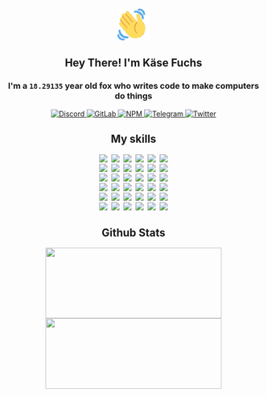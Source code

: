 <div><p align=center><img src=./resources/images/wave.gif width=64px height=64px></p><h2 align=center>Hey There! I'm Käse Fuchs</h2><h3 align=center>I'm a <code>18.29135</code> year old fox who writes code to make computers do things</h3><p align=center><a href=https://discord.com/users/507526681125322772><img alt=Discord src="https://img.shields.io/badge/Discord-5865F2?logo=discord&logoColor=white&style=flat-square#5db9e1ddfead7d4220eff61e72e39156"> </a><a href=https://gitlab.com/kasefuchs><img alt=GitLab src="https://img.shields.io/badge/GitLab-330F63?logo=gitlab&logoColor=white&style=flat-square#5db9e1ddfead7d4220eff61e72e39156"> </a><a href=https://npmjs.com/~kasefuchs><img alt=NPM src="https://img.shields.io/badge/NPM-CB3837?logo=npm&logoColor=white&style=flat-square#5db9e1ddfead7d4220eff61e72e39156"> </a><a href=https://t.me/kasefuchs><img alt=Telegram src="https://img.shields.io/badge/Telegram-2CA5E0?logo=telegram&logoColor=white&style=flat-square#5db9e1ddfead7d4220eff61e72e39156"> </a><a href=https://twitter.com/kasefuchs><img alt=Twitter src="https://img.shields.io/badge/Twitter-1DA1F2?logo=twitter&logoColor=white&style=flat-square#5db9e1ddfead7d4220eff61e72e39156"></a></p><h2 align=center>My skills</h2><p align=center><a href=https://aws.amazon.com/ ><picture><source srcset="https://skillicons.dev/icons?i=aws&theme=dark#5db9e1ddfead7d4220eff61e72e39156" media="(prefers-color-scheme: dark)"><source srcset="https://skillicons.dev/icons?i=aws&theme=light#5db9e1ddfead7d4220eff61e72e39156" media="(prefers-color-scheme: light), (prefers-color-scheme: no-preference)"><img src="https://skillicons.dev/icons?i=aws&theme=light#5db9e1ddfead7d4220eff61e72e39156"></picture></a>&nbsp;&nbsp;<a href=https://en.wikipedia.org/wiki/Bash_(Unix_shell)><picture><source srcset="https://skillicons.dev/icons?i=bash&theme=dark#5db9e1ddfead7d4220eff61e72e39156" media="(prefers-color-scheme: dark)"><source srcset="https://skillicons.dev/icons?i=bash&theme=light#5db9e1ddfead7d4220eff61e72e39156" media="(prefers-color-scheme: light), (prefers-color-scheme: no-preference)"><img src="https://skillicons.dev/icons?i=bash&theme=light#5db9e1ddfead7d4220eff61e72e39156"></picture></a>&nbsp;&nbsp;<a href=https://discord.com/developers/docs><picture><source srcset="https://skillicons.dev/icons?i=bots&theme=dark#5db9e1ddfead7d4220eff61e72e39156" media="(prefers-color-scheme: dark)"><source srcset="https://skillicons.dev/icons?i=bots&theme=light#5db9e1ddfead7d4220eff61e72e39156" media="(prefers-color-scheme: light), (prefers-color-scheme: no-preference)"><img src="https://skillicons.dev/icons?i=bots&theme=light#5db9e1ddfead7d4220eff61e72e39156"></picture></a>&nbsp;&nbsp;<a href=https://www.cloudflare.com/ ><picture><source srcset="https://skillicons.dev/icons?i=cloudflare&theme=dark#5db9e1ddfead7d4220eff61e72e39156" media="(prefers-color-scheme: dark)"><source srcset="https://skillicons.dev/icons?i=cloudflare&theme=light#5db9e1ddfead7d4220eff61e72e39156" media="(prefers-color-scheme: light), (prefers-color-scheme: no-preference)"><img src="https://skillicons.dev/icons?i=cloudflare&theme=light#5db9e1ddfead7d4220eff61e72e39156"></picture></a>&nbsp;&nbsp;<a href=https://en.wikipedia.org/wiki/CSS><picture><source srcset="https://skillicons.dev/icons?i=css&theme=dark#5db9e1ddfead7d4220eff61e72e39156" media="(prefers-color-scheme: dark)"><source srcset="https://skillicons.dev/icons?i=css&theme=light#5db9e1ddfead7d4220eff61e72e39156" media="(prefers-color-scheme: light), (prefers-color-scheme: no-preference)"><img src="https://skillicons.dev/icons?i=css&theme=light#5db9e1ddfead7d4220eff61e72e39156"></picture></a>&nbsp;&nbsp;<a href=https://www.docker.com/ ><picture><source srcset="https://skillicons.dev/icons?i=docker&theme=dark#5db9e1ddfead7d4220eff61e72e39156" media="(prefers-color-scheme: dark)"><source srcset="https://skillicons.dev/icons?i=docker&theme=light#5db9e1ddfead7d4220eff61e72e39156" media="(prefers-color-scheme: light), (prefers-color-scheme: no-preference)"><img src="https://skillicons.dev/icons?i=docker&theme=light#5db9e1ddfead7d4220eff61e72e39156"></picture></a><br><a href=https://www.electronjs.org/ ><picture><source srcset="https://skillicons.dev/icons?i=electron&theme=dark#5db9e1ddfead7d4220eff61e72e39156" media="(prefers-color-scheme: dark)"><source srcset="https://skillicons.dev/icons?i=electron&theme=light#5db9e1ddfead7d4220eff61e72e39156" media="(prefers-color-scheme: light), (prefers-color-scheme: no-preference)"><img src="https://skillicons.dev/icons?i=electron&theme=light#5db9e1ddfead7d4220eff61e72e39156"></picture></a>&nbsp;&nbsp;<a href=https://expressjs.com/ ><picture><source srcset="https://skillicons.dev/icons?i=express&theme=dark#5db9e1ddfead7d4220eff61e72e39156" media="(prefers-color-scheme: dark)"><source srcset="https://skillicons.dev/icons?i=express&theme=light#5db9e1ddfead7d4220eff61e72e39156" media="(prefers-color-scheme: light), (prefers-color-scheme: no-preference)"><img src="https://skillicons.dev/icons?i=express&theme=light#5db9e1ddfead7d4220eff61e72e39156"></picture></a>&nbsp;&nbsp;<a href=https://www.figma.com/ ><picture><source srcset="https://skillicons.dev/icons?i=figma&theme=dark#5db9e1ddfead7d4220eff61e72e39156" media="(prefers-color-scheme: dark)"><source srcset="https://skillicons.dev/icons?i=figma&theme=light#5db9e1ddfead7d4220eff61e72e39156" media="(prefers-color-scheme: light), (prefers-color-scheme: no-preference)"><img src="https://skillicons.dev/icons?i=figma&theme=light#5db9e1ddfead7d4220eff61e72e39156"></picture></a>&nbsp;&nbsp;<a href=https://firebase.google.com/ ><picture><source srcset="https://skillicons.dev/icons?i=firebase&theme=dark#5db9e1ddfead7d4220eff61e72e39156" media="(prefers-color-scheme: dark)"><source srcset="https://skillicons.dev/icons?i=firebase&theme=light#5db9e1ddfead7d4220eff61e72e39156" media="(prefers-color-scheme: light), (prefers-color-scheme: no-preference)"><img src="https://skillicons.dev/icons?i=firebase&theme=light#5db9e1ddfead7d4220eff61e72e39156"></picture></a>&nbsp;&nbsp;<a href=https://flask.palletsprojects.com/ ><picture><source srcset="https://skillicons.dev/icons?i=flask&theme=dark#5db9e1ddfead7d4220eff61e72e39156" media="(prefers-color-scheme: dark)"><source srcset="https://skillicons.dev/icons?i=flask&theme=light#5db9e1ddfead7d4220eff61e72e39156" media="(prefers-color-scheme: light), (prefers-color-scheme: no-preference)"><img src="https://skillicons.dev/icons?i=flask&theme=light#5db9e1ddfead7d4220eff61e72e39156"></picture></a>&nbsp;&nbsp;<a href=https://cloud.google.com/ ><picture><source srcset="https://skillicons.dev/icons?i=gcp&theme=dark#5db9e1ddfead7d4220eff61e72e39156" media="(prefers-color-scheme: dark)"><source srcset="https://skillicons.dev/icons?i=gcp&theme=light#5db9e1ddfead7d4220eff61e72e39156" media="(prefers-color-scheme: light), (prefers-color-scheme: no-preference)"><img src="https://skillicons.dev/icons?i=gcp&theme=light#5db9e1ddfead7d4220eff61e72e39156"></picture></a><br><a href=https://git-scm.com/ ><picture><source srcset="https://skillicons.dev/icons?i=git&theme=dark#5db9e1ddfead7d4220eff61e72e39156" media="(prefers-color-scheme: dark)"><source srcset="https://skillicons.dev/icons?i=git&theme=light#5db9e1ddfead7d4220eff61e72e39156" media="(prefers-color-scheme: light), (prefers-color-scheme: no-preference)"><img src="https://skillicons.dev/icons?i=git&theme=light#5db9e1ddfead7d4220eff61e72e39156"></picture></a>&nbsp;&nbsp;<a href=https://github.com/ ><picture><source srcset="https://skillicons.dev/icons?i=github&theme=dark#5db9e1ddfead7d4220eff61e72e39156" media="(prefers-color-scheme: dark)"><source srcset="https://skillicons.dev/icons?i=github&theme=light#5db9e1ddfead7d4220eff61e72e39156" media="(prefers-color-scheme: light), (prefers-color-scheme: no-preference)"><img src="https://skillicons.dev/icons?i=github&theme=light#5db9e1ddfead7d4220eff61e72e39156"></picture></a>&nbsp;&nbsp;<a href=https://gitlab.com/ ><picture><source srcset="https://skillicons.dev/icons?i=gitlab&theme=dark#5db9e1ddfead7d4220eff61e72e39156" media="(prefers-color-scheme: dark)"><source srcset="https://skillicons.dev/icons?i=gitlab&theme=light#5db9e1ddfead7d4220eff61e72e39156" media="(prefers-color-scheme: light), (prefers-color-scheme: no-preference)"><img src="https://skillicons.dev/icons?i=gitlab&theme=light#5db9e1ddfead7d4220eff61e72e39156"></picture></a>&nbsp;&nbsp;<a href=https://www.heroku.com/ ><picture><source srcset="https://skillicons.dev/icons?i=heroku&theme=dark#5db9e1ddfead7d4220eff61e72e39156" media="(prefers-color-scheme: dark)"><source srcset="https://skillicons.dev/icons?i=heroku&theme=light#5db9e1ddfead7d4220eff61e72e39156" media="(prefers-color-scheme: light), (prefers-color-scheme: no-preference)"><img src="https://skillicons.dev/icons?i=heroku&theme=light#5db9e1ddfead7d4220eff61e72e39156"></picture></a>&nbsp;&nbsp;<a href=https://en.wikipedia.org/wiki/HTML><picture><source srcset="https://skillicons.dev/icons?i=html&theme=dark#5db9e1ddfead7d4220eff61e72e39156" media="(prefers-color-scheme: dark)"><source srcset="https://skillicons.dev/icons?i=html&theme=light#5db9e1ddfead7d4220eff61e72e39156" media="(prefers-color-scheme: light), (prefers-color-scheme: no-preference)"><img src="https://skillicons.dev/icons?i=html&theme=light#5db9e1ddfead7d4220eff61e72e39156"></picture></a>&nbsp;&nbsp;<a href=https://en.wikipedia.org/wiki/JavaScript><picture><source srcset="https://skillicons.dev/icons?i=js&theme=dark#5db9e1ddfead7d4220eff61e72e39156" media="(prefers-color-scheme: dark)"><source srcset="https://skillicons.dev/icons?i=js&theme=light#5db9e1ddfead7d4220eff61e72e39156" media="(prefers-color-scheme: light), (prefers-color-scheme: no-preference)"><img src="https://skillicons.dev/icons?i=js&theme=light#5db9e1ddfead7d4220eff61e72e39156"></picture></a><br><a href=https://en.wikipedia.org/wiki/Linux><picture><source srcset="https://skillicons.dev/icons?i=linux&theme=dark#5db9e1ddfead7d4220eff61e72e39156" media="(prefers-color-scheme: dark)"><source srcset="https://skillicons.dev/icons?i=linux&theme=light#5db9e1ddfead7d4220eff61e72e39156" media="(prefers-color-scheme: light), (prefers-color-scheme: no-preference)"><img src="https://skillicons.dev/icons?i=linux&theme=light#5db9e1ddfead7d4220eff61e72e39156"></picture></a>&nbsp;&nbsp;<a href=https://mui.com/ ><picture><source srcset="https://skillicons.dev/icons?i=materialui&theme=dark#5db9e1ddfead7d4220eff61e72e39156" media="(prefers-color-scheme: dark)"><source srcset="https://skillicons.dev/icons?i=materialui&theme=light#5db9e1ddfead7d4220eff61e72e39156" media="(prefers-color-scheme: light), (prefers-color-scheme: no-preference)"><img src="https://skillicons.dev/icons?i=materialui&theme=light#5db9e1ddfead7d4220eff61e72e39156"></picture></a>&nbsp;&nbsp;<a href=https://en.wikipedia.org/wiki/Markdown><picture><source srcset="https://skillicons.dev/icons?i=md&theme=dark#5db9e1ddfead7d4220eff61e72e39156" media="(prefers-color-scheme: dark)"><source srcset="https://skillicons.dev/icons?i=md&theme=light#5db9e1ddfead7d4220eff61e72e39156" media="(prefers-color-scheme: light), (prefers-color-scheme: no-preference)"><img src="https://skillicons.dev/icons?i=md&theme=light#5db9e1ddfead7d4220eff61e72e39156"></picture></a>&nbsp;&nbsp;<a href=https://www.mongodb.com/ ><picture><source srcset="https://skillicons.dev/icons?i=mongodb&theme=dark#5db9e1ddfead7d4220eff61e72e39156" media="(prefers-color-scheme: dark)"><source srcset="https://skillicons.dev/icons?i=mongodb&theme=light#5db9e1ddfead7d4220eff61e72e39156" media="(prefers-color-scheme: light), (prefers-color-scheme: no-preference)"><img src="https://skillicons.dev/icons?i=mongodb&theme=light#5db9e1ddfead7d4220eff61e72e39156"></picture></a>&nbsp;&nbsp;<a href=https://www.mysql.com/ ><picture><source srcset="https://skillicons.dev/icons?i=mysql&theme=dark#5db9e1ddfead7d4220eff61e72e39156" media="(prefers-color-scheme: dark)"><source srcset="https://skillicons.dev/icons?i=mysql&theme=light#5db9e1ddfead7d4220eff61e72e39156" media="(prefers-color-scheme: light), (prefers-color-scheme: no-preference)"><img src="https://skillicons.dev/icons?i=mysql&theme=light#5db9e1ddfead7d4220eff61e72e39156"></picture></a>&nbsp;&nbsp;<a href=https://nextjs.org/ ><picture><source srcset="https://skillicons.dev/icons?i=nextjs&theme=dark#5db9e1ddfead7d4220eff61e72e39156" media="(prefers-color-scheme: dark)"><source srcset="https://skillicons.dev/icons?i=nextjs&theme=light#5db9e1ddfead7d4220eff61e72e39156" media="(prefers-color-scheme: light), (prefers-color-scheme: no-preference)"><img src="https://skillicons.dev/icons?i=nextjs&theme=light#5db9e1ddfead7d4220eff61e72e39156"></picture></a><br><a href=https://nodejs.org/en/ ><picture><source srcset="https://skillicons.dev/icons?i=nodejs&theme=dark#5db9e1ddfead7d4220eff61e72e39156" media="(prefers-color-scheme: dark)"><source srcset="https://skillicons.dev/icons?i=nodejs&theme=light#5db9e1ddfead7d4220eff61e72e39156" media="(prefers-color-scheme: light), (prefers-color-scheme: no-preference)"><img src="https://skillicons.dev/icons?i=nodejs&theme=light#5db9e1ddfead7d4220eff61e72e39156"></picture></a>&nbsp;&nbsp;<a href=https://www.postgresql.org/ ><picture><source srcset="https://skillicons.dev/icons?i=postgres&theme=dark#5db9e1ddfead7d4220eff61e72e39156" media="(prefers-color-scheme: dark)"><source srcset="https://skillicons.dev/icons?i=postgres&theme=light#5db9e1ddfead7d4220eff61e72e39156" media="(prefers-color-scheme: light), (prefers-color-scheme: no-preference)"><img src="https://skillicons.dev/icons?i=postgres&theme=light#5db9e1ddfead7d4220eff61e72e39156"></picture></a>&nbsp;&nbsp;<a href=https://learn.microsoft.com/en-us/powershell/ ><picture><source srcset="https://skillicons.dev/icons?i=powershell&theme=dark#5db9e1ddfead7d4220eff61e72e39156" media="(prefers-color-scheme: dark)"><source srcset="https://skillicons.dev/icons?i=powershell&theme=light#5db9e1ddfead7d4220eff61e72e39156" media="(prefers-color-scheme: light), (prefers-color-scheme: no-preference)"><img src="https://skillicons.dev/icons?i=powershell&theme=light#5db9e1ddfead7d4220eff61e72e39156"></picture></a>&nbsp;&nbsp;<a href=https://www.python.org/ ><picture><source srcset="https://skillicons.dev/icons?i=py&theme=dark#5db9e1ddfead7d4220eff61e72e39156" media="(prefers-color-scheme: dark)"><source srcset="https://skillicons.dev/icons?i=py&theme=light#5db9e1ddfead7d4220eff61e72e39156" media="(prefers-color-scheme: light), (prefers-color-scheme: no-preference)"><img src="https://skillicons.dev/icons?i=py&theme=light#5db9e1ddfead7d4220eff61e72e39156"></picture></a>&nbsp;&nbsp;<a href=https://www.raspberrypi.org/ ><picture><source srcset="https://skillicons.dev/icons?i=raspberrypi&theme=dark#5db9e1ddfead7d4220eff61e72e39156" media="(prefers-color-scheme: dark)"><source srcset="https://skillicons.dev/icons?i=raspberrypi&theme=light#5db9e1ddfead7d4220eff61e72e39156" media="(prefers-color-scheme: light), (prefers-color-scheme: no-preference)"><img src="https://skillicons.dev/icons?i=raspberrypi&theme=light#5db9e1ddfead7d4220eff61e72e39156"></picture></a>&nbsp;&nbsp;<a href=https://reactjs.org/ ><picture><source srcset="https://skillicons.dev/icons?i=react&theme=dark#5db9e1ddfead7d4220eff61e72e39156" media="(prefers-color-scheme: dark)"><source srcset="https://skillicons.dev/icons?i=react&theme=light#5db9e1ddfead7d4220eff61e72e39156" media="(prefers-color-scheme: light), (prefers-color-scheme: no-preference)"><img src="https://skillicons.dev/icons?i=react&theme=light#5db9e1ddfead7d4220eff61e72e39156"></picture></a><br><a href=https://redux.js.org/ ><picture><source srcset="https://skillicons.dev/icons?i=redux&theme=dark#5db9e1ddfead7d4220eff61e72e39156" media="(prefers-color-scheme: dark)"><source srcset="https://skillicons.dev/icons?i=redux&theme=light#5db9e1ddfead7d4220eff61e72e39156" media="(prefers-color-scheme: light), (prefers-color-scheme: no-preference)"><img src="https://skillicons.dev/icons?i=redux&theme=light#5db9e1ddfead7d4220eff61e72e39156"></picture></a>&nbsp;&nbsp;<a href=https://en.wikipedia.org/wiki/Regular_expression><picture><source srcset="https://skillicons.dev/icons?i=regex&theme=dark#5db9e1ddfead7d4220eff61e72e39156" media="(prefers-color-scheme: dark)"><source srcset="https://skillicons.dev/icons?i=regex&theme=light#5db9e1ddfead7d4220eff61e72e39156" media="(prefers-color-scheme: light), (prefers-color-scheme: no-preference)"><img src="https://skillicons.dev/icons?i=regex&theme=light#5db9e1ddfead7d4220eff61e72e39156"></picture></a>&nbsp;&nbsp;<a href=https://en.wikipedia.org/wiki/Sass_(stylesheet_language)><picture><source srcset="https://skillicons.dev/icons?i=sass&theme=dark#5db9e1ddfead7d4220eff61e72e39156" media="(prefers-color-scheme: dark)"><source srcset="https://skillicons.dev/icons?i=sass&theme=light#5db9e1ddfead7d4220eff61e72e39156" media="(prefers-color-scheme: light), (prefers-color-scheme: no-preference)"><img src="https://skillicons.dev/icons?i=sass&theme=light#5db9e1ddfead7d4220eff61e72e39156"></picture></a>&nbsp;&nbsp;<a href=https://www.typescriptlang.org/ ><picture><source srcset="https://skillicons.dev/icons?i=ts&theme=dark#5db9e1ddfead7d4220eff61e72e39156" media="(prefers-color-scheme: dark)"><source srcset="https://skillicons.dev/icons?i=ts&theme=light#5db9e1ddfead7d4220eff61e72e39156" media="(prefers-color-scheme: light), (prefers-color-scheme: no-preference)"><img src="https://skillicons.dev/icons?i=ts&theme=light#5db9e1ddfead7d4220eff61e72e39156"></picture></a>&nbsp;&nbsp;<a href=https://unity.com/ ><picture><source srcset="https://skillicons.dev/icons?i=unity&theme=dark#5db9e1ddfead7d4220eff61e72e39156" media="(prefers-color-scheme: dark)"><source srcset="https://skillicons.dev/icons?i=unity&theme=light#5db9e1ddfead7d4220eff61e72e39156" media="(prefers-color-scheme: light), (prefers-color-scheme: no-preference)"><img src="https://skillicons.dev/icons?i=unity&theme=light#5db9e1ddfead7d4220eff61e72e39156"></picture></a>&nbsp;&nbsp;<a href=https://workers.cloudflare.com/ ><picture><source srcset="https://skillicons.dev/icons?i=workers&theme=dark#5db9e1ddfead7d4220eff61e72e39156" media="(prefers-color-scheme: dark)"><source srcset="https://skillicons.dev/icons?i=workers&theme=light#5db9e1ddfead7d4220eff61e72e39156" media="(prefers-color-scheme: light), (prefers-color-scheme: no-preference)"><img src="https://skillicons.dev/icons?i=workers&theme=light#5db9e1ddfead7d4220eff61e72e39156"></picture></a><br></p><h2 align=center>Github Stats</h2><p align=center><picture><source srcset="https://github-readme-stats-kasefuchs.vercel.app/api/?count_private=true&hide_border=true&hide_rank=true&line_height=20&hide_title=true&username=Kasefuchs&theme=dark#5db9e1ddfead7d4220eff61e72e39156" media="(prefers-color-scheme: dark)"><source srcset="https://github-readme-stats-kasefuchs.vercel.app/api/?count_private=true&hide_border=true&hide_rank=true&line_height=20&hide_title=true&username=Kasefuchs&theme=light#5db9e1ddfead7d4220eff61e72e39156" media="(prefers-color-scheme: light), (prefers-color-scheme: no-preference)"><img align=middle width=350 height=140 src="https://github-readme-stats-kasefuchs.vercel.app/api/?count_private=true&hide_border=true&hide_rank=true&line_height=20&hide_title=true&username=Kasefuchs&theme=light#5db9e1ddfead7d4220eff61e72e39156"></picture><picture><source srcset="https://github-readme-stats-kasefuchs.vercel.app/api/top-langs/?count_private=true&hide_border=true&layout=compact&username=Kasefuchs&theme=dark#5db9e1ddfead7d4220eff61e72e39156" media="(prefers-color-scheme: dark)"><source srcset="https://github-readme-stats-kasefuchs.vercel.app/api/top-langs/?count_private=true&hide_border=true&layout=compact&username=Kasefuchs&theme=light#5db9e1ddfead7d4220eff61e72e39156" media="(prefers-color-scheme: light), (prefers-color-scheme: no-preference)"><img align=middle width=350 height=140 src="https://github-readme-stats-kasefuchs.vercel.app/api/top-langs/?count_private=true&hide_border=true&layout=compact&username=Kasefuchs&theme=light#5db9e1ddfead7d4220eff61e72e39156"></picture></p><img src="https://hit.yhype.me/github/profile?user_id=64592097#5db9e1ddfead7d4220eff61e72e39156" alt=""></div>